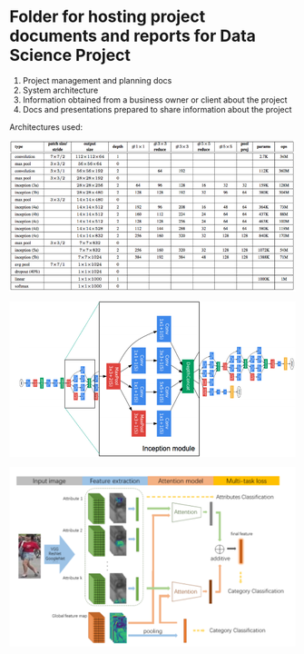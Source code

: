 # Folder for hosting project documents and reports for Data Science Project


1. Project management and planning docs
2. System architecture
3. Information obtained from a business owner or client about the project
4. Docs and presentations prepared to share information about the project

Architectures used:  

![GoogLeNet tabular](https://github.com/StephanieRogers-ML/deep-learning_vehicle-dashboard/blob/master/Docs/Data_Dictionaries/googLeNet_Architecture.png)


![GoogLeNet Graph](https://github.com/StephanieRogers-ML/deep-learning_vehicle-dashboard/blob/master/Docs/Data_Dictionaries/googLeNet_Architecture_graph.png)

![Attribute Aware Attention Model](https://github.com/StephanieRogers-ML/deep-learning_vehicle-dashboard/blob/master/Docs/Data_Dictionaries/attributeaware_architecture.png)


